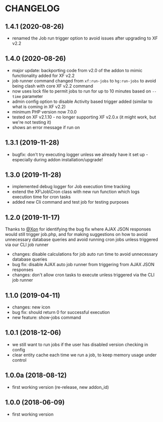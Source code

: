 CHANGELOG
=========

1.4.1 (2020-08-26)
------------------

* renamed the Job run trigger option to avoid issues after upgrading to XF v2.2

1.4.0 (2020-08-26)
------------------

* major update: backporting code from v2.0 of the addon to mimic functionality added for XF v2.2
* job runner command changed from `xf:run-jobs` to `hg:run-jobs` to avoid being clash with core XF v2.2 command
* now uses lock file to permit jobs to run for up to 10 minutes based on `--time` parameter
* admin config option to disable Activity based trigger added (similar to what is coming in XF v2.2)
* minimum PHP version now 7.0.0
* tested on XF v2.1.10 - no longer supporting XF v2.0.x (it might work, but we're not testing it)
* shows an error message if run on 

1.3.1 (2019-11-28)
------------------

* bugfix: don't try executing logger unless we already have it set up - especially during addon installation/upgrade!

1.3.0 (2019-11-28)
------------------

* implemented debug logger for Job execution time tracking
* extend the XF\Job\Cron class with new run function which logs execution time for cron tasks
* added new Cli command and test job for testing purposes

1.2.0 (2019-11-17)
------------------

Thanks to [@Xon](https://xenforo.com/community/members/xon.71874/) for identifying the bug fix where AJAX JSON responses
would still trigger job.php, and for making suggestions on how to avoid unnecessary database queries and avoid running
cron jobs unless triggered via our CLI job runner

* changes: disable calculations for job auto run time to avoid unnecessary database queries
* bug fix: disable AJAX auto job runner from triggering from AJAX JSON responses
* changes: don't allow cron tasks to execute unless triggered via the CLI job runner

1.1.0 (2019-04-11)
------------------

* changes: new icon
* bug fix: should return 0 for successful execution
* new feature: show-jobs command

1.0.1 (2018-12-06)
------------------

* we still want to run jobs if the user has disabled version checking in config
* clear entity cache each time we run a job, to keep memory usage under control

1.0.0a (2018-08-12)
-------------------

* first working version (re-release, new addon_id)

1.0.0 (2018-06-09)
------------------

* first working version
